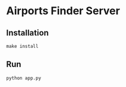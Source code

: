 # Airports Finder Server

## Installation

```shell
make install
```

## Run

```shell
python app.py
```
